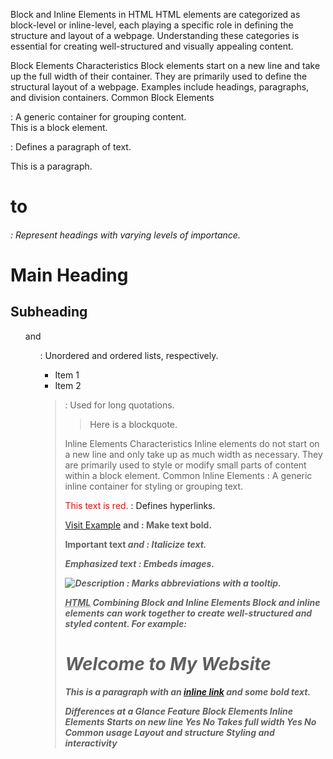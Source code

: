 Block and Inline Elements in HTML
HTML elements are categorized as block-level or inline-level, each playing a specific role in defining the structure and layout of a webpage. Understanding these categories is essential for creating well-structured and visually appealing content.

Block Elements
Characteristics
Block elements start on a new line and take up the full width of their container.
They are primarily used to define the structural layout of a webpage.
Examples include headings, paragraphs, and division containers.
Common Block Elements

<div>: A generic container for grouping content.

<div>This is a block element.</div>
<p>: Defines a paragraph of text.

<p>This is a paragraph.</p>
<h1> to <h6>: Represent headings with varying levels of importance.

<h1>Main Heading</h1>
<h2>Subheading</h2>
<ul> and <ol>: Unordered and ordered lists, respectively.

<ul>
  <li>Item 1</li>
  <li>Item 2</li>
</ul>
<blockquote>: Used for long quotations.

<blockquote>Here is a blockquote.</blockquote>
Inline Elements
Characteristics
Inline elements do not start on a new line and only take up as much width as necessary.
They are primarily used to style or modify small parts of content within a block element.
Common Inline Elements
<span>: A generic inline container for styling or grouping text.

<span style="color: red;">This text is red.</span>
<a>: Defines hyperlinks.

<a href="https://example.com">Visit Example</a>
<strong> and <b>: Make text bold.

<strong>Important text</strong>
<em> and <i>: Italicize text.

<em>Emphasized text</em>
<img>: Embeds images.

<img src="image.jpg" alt="Description">
<abbr>: Marks abbreviations with a tooltip.

<abbr title="HyperText Markup Language">HTML</abbr>
Combining Block and Inline Elements
Block and inline elements can work together to create well-structured and styled content. For example:

<div>
  <h1>Welcome to My Website</h1>
  <p>
    This is a paragraph with an <a href="#">inline link</a> and some <strong>bold text</strong>.
  </p>
</div>
Differences at a Glance
Feature	Block Elements	Inline Elements
Starts on new line	Yes	No
Takes full width	Yes	No
Common usage	Layout and structure	Styling and interactivity
